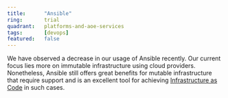 ```yaml
---
title:      "Ansible"
ring:       trial
quadrant:   platforms-and-aoe-services
tags:       [devops]
featured:   false
---
```


We have observed a decrease in our usage of Ansible recently. Our current focus lies more on immutable infrastructure using cloud providers. Nonetheless, Ansible still offers great benefits for mutable infrastructure that require support and is an excellent tool for achieving [Infrastructure as Code](../platforms-and-aoe-services/infrastructure-as-code.html) in such cases.
